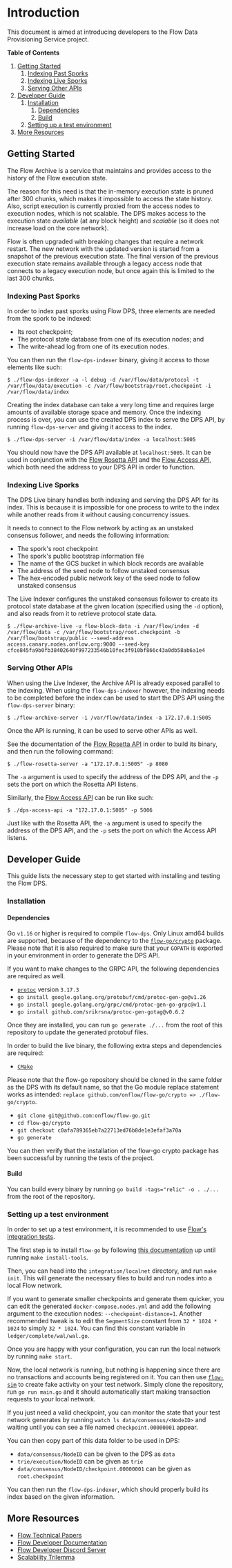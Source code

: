 # Introduction

This document is aimed at introducing developers to the Flow Data Provisioning Service project.

**Table of Contents**

1. [Getting Started](#getting-started)
   1. [Indexing Past Sporks](#indexing-past-sporks)
   2. [Indexing Live Sporks](#indexing-live-sporks)
   3. [Serving Other APIs](#serving-other-apis)
2. [Developer Guide](#developer-guide)
   1. [Installation](#installation)
      1. [Dependencies](#dependencies)
      2. [Build](#build)
   2. [Setting up a test environment](#setting-up-a-test-environment)
3. [More Resources](#more-resources)

## Getting Started

The Flow Archive is a service that maintains and provides access to the history of the Flow execution state.

The reason for this need is that the in-memory execution state is pruned after 300 chunks, which makes it impossible to access the state history.
Also, script execution is currently proxied from the access nodes to execution nodes, which is not scalable.
The DPS makes access to the execution state _available_ (at any block height) and _scalable_ (so it does not increase load on the core network).

Flow is often upgraded with breaking changes that require a network restart. The new network with the updated version is started from a snapshot of the previous execution state.
The final version of the previous execution state remains available through a legacy access node that connects to a legacy execution node, but once again this is limited to the last 300 chunks.

### Indexing Past Sporks

In order to index past sporks using Flow DPS, three elements are needed from the spork to be indexed:

* Its root checkpoint;
* The protocol state database from one of its execution nodes; and
* The write-ahead log from one of its execution nodes.

You can then run the `flow-dps-indexer` binary, giving it access to those elements like such:

```console
$ ./flow-dps-indexer -a -l debug -d /var/flow/data/protocol -t /var/flow/data/execution -c /var/flow/bootstrap/root.checkpoint -i /var/flow/data/index
```

Creating the index database can take a very long time and requires large amounts of available storage space and memory.
Once the indexing process is over, you can use the created DPS index to serve the DPS API, by running `flow-dps-server` and giving it access to the index.

```console
$ ./flow-dps-server -i /var/flow/data/index -a localhost:5005
```

You should now have the DPS API available at `localhost:5005`.
It can be used in conjunction with the [Flow Rosetta API](https://github.com/onflow/flow-archive-rosetta) and the [Flow Access API](https://github.com/onflow/flow-archive-access), which both need the address to your DPS API in order to function.

### Indexing Live Sporks

The DPS Live binary handles both indexing and serving the DPS API for its index.
This is because it is impossible for one process to write to the index while another reads from it without causing concurrency issues.

It needs to connect to the Flow network by acting as an unstaked consensus follower, and needs the following information:

* The spork's root checkpoint
* The spork's public bootstrap information file
* The name of the GCS bucket in which block records are available
* The address of the seed node to follow unstaked consensus
* The hex-encoded public network key of the seed node to follow unstaked consensus

The Live Indexer configures the unstaked consensus follower to create its protocol state database at the given location (specified using the `-d` option), and also reads from it to retrieve protocol state data.

```console
$ ./flow-archive-live -u flow-block-data -i /var/flow/index -d /var/flow/data -c /var/flow/bootstrap/root.checkpoint -b /var/flow/bootstrap/public --seed-address access.canary.nodes.onflow.org:9000 --seed-key cfce845fa9b0fb38402640f997233546b10fec3f910bf866c43a0db58ab6a1e4
```

### Serving Other APIs

When using the Live Indexer, the Archive API is already exposed parallel to the indexing. When using the `flow-dps-indexer` however, the indexing needs to be completed before the index can be used to start the DPS API using the `flow-dps-server` binary:

```console
$ ./flow-archive-server -i /var/flow/data/index -a 172.17.0.1:5005
```

Once the API is running, it can be used to serve other APIs as well.

See the documentation of the [Flow Rosetta API](https://github.com/onflow/flow-archive-rosetta) in order to build its binary, and then run the following command:

```console
$ ./flow-rosetta-server -a "172.17.0.1:5005" -p 8080
```

The `-a` argument is used to specify the address of the DPS API, and the `-p` sets the port on which the Rosetta API listens.

Similarly, the [Flow Access API](https://github.com/onflow/flow-archive-access) can be run like such:

```console
$ ./dps-access-api -a "172.17.0.1:5005" -p 5006
```

Just like with the Rosetta API, the `-a` argument is used to specify the address of the DPS API, and the `-p` sets the port on which the Access API listens.

## Developer Guide

This guide lists the necessary step to get started with installing and testing the Flow DPS.

### Installation

#### Dependencies

Go `v1.16` or higher is required to compile `flow-dps`.
Only Linux amd64 builds are supported, because of the dependency to the [`flow-go/crypto`](https://github.com/onflow/flow-go/tree/master/crypto) package.
Please note that it is also required to make sure that your `GOPATH` is exported in your environment in order to generate the DPS API.

If you want to make changes to the GRPC API, the following dependencies are required as well.

* [`protoc`](https://grpc.io/docs/protoc-installation/) version `3.17.3`
* `go install google.golang.org/protobuf/cmd/protoc-gen-go@v1.26`
* `go install google.golang.org/grpc/cmd/protoc-gen-go-grpc@v1.1`
* `go install github.com/srikrsna/protoc-gen-gotag@v0.6.2`

Once they are installed, you can run `go generate ./...` from the root of this repository to update the generated protobuf files.

In order to build the live binary, the following extra steps and dependencies are required:

* [`CMake`](https://cmake.org/install/)

Please note that the flow-go repository should be cloned in the same folder as the DPS with its default name, so that the Go module replace statement works as intended: `replace github.com/onflow/flow-go/crypto => ./flow-go/crypto`.

* `git clone git@github.com:onflow/flow-go.git`
* `cd flow-go/crypto`
* `git checkout c0afa789365eb7a22713ed76b8de1e3efaf3a70a`
* `go generate`

You can then verify that the installation of the flow-go crypto package has been successful by running the tests of the project.

#### Build

You can build every binary by running `go build -tags="relic" -o . ./...` from the root of the repository.

### Setting up a test environment

In order to set up a test environment, it is recommended to use [Flow's integration tests](https://github.com/onflow/flow-go/tree/master/integration/localnet).

The first step is to install `flow-go` by following [this documentation](https://github.com/onflow/flow-go#installation) up until running `make install-tools`.

Then, you can head into the `integration/localnet` directory, and run `make init`. This will generate the necessary files to build and run nodes into a local Flow network.

If you want to generate smaller checkpoints and generate them quicker, you can edit the generated `docker-compose.nodes.yml` and add the following argument to the execution nodes: `--checkpoint-distance=1`.
Another recommended tweak is to edit the `SegmentSize` constant from `32 * 1024 * 1024` to simply `32 * 1024`. You can find this constant variable in `ledger/complete/wal/wal.go`.

Once you are happy with your configuration, you can run the local network by running `make start`.

Now, the local network is running, but nothing is happening since there are no transactions and accounts being registered on it.
You can then use [`flow-sim`](https://github.com/optakt/flow-sim) to create fake activity on your test network.
Simply clone the repository, run `go run main.go` and it should automatically start making transaction requests to your local network.

If you just need a valid checkpoint, you can monitor the state that your test network generates by running `watch ls data/consensus/<NodeID>` and waiting until you can see a file named `checkpoint.00000001` appear.

You can then copy part of this data folder to be used in DPS:

* `data/consensus/NodeID` can be given to the DPS as `data`
* `trie/execution/NodeID` can be given as `trie`
* `data/consensus/NodeID/checkpoint.00000001` can be given as `root.checkpoint`

You can then run the `flow-dps-indexer`, which should properly build its index based on the given information.

## More Resources

* [Flow Technical Papers](https://www.onflow.org/technical-paper)
* [Flow Developer Documentation](https://docs.onflow.org/)
* [Flow Developer Discord Server](https://onflow.org/discord)
* [Scalability Trilemma](https://vitalik.ca/general/2021/04/07/sharding.html)